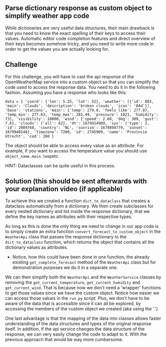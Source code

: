 ## Parse dictionary response as custom object to simplify weather app code

While dictionaries are very useful data structures, their main drawback is that you need to know the exact
spelling of their keys to access their values. Automatic editor code completion features and direct overview of
their keys becomes somehow tricky, and you need to write more code in order to get the values you are actually 
looking for.


## Challenge

For this challenge, you will have to cast the api response of the OpenWeatherMap service into a custom object
so that you can simplify the code used to access the response data. You need to do it in the following fashion.
Assuming you have a response who looks like this:

`data = {
    'coord': {'lon': 5.25, 'lat': 52},
    'weather': [{'id': 803, 'main': 'Clouds', 'description': 'broken clouds', 'icon': '04d'}],
    'base': 'stations',
    'main': {'temp': 279.8, 'feels_like': 277.87, 'temp_min': 277.63, 'temp_max': 281.49, 'pressure': 1021, 'humidity': 73},
    'visibility': 10000,
    'wind': {'speed': 2.68, 'deg': 309, 'gust': 7.6},
    'clouds': {'all': 62},
    'dt': 1679914909,
    'sys': {'type': 2, 'id': 2009768, 'country': 'NL', 'sunrise': 1679894779, 'sunset': 1679940148},
    'timezone': 7200,
    'id': 2745909,
    'name': 'Provincie Utrecht',
    'cod': 200
}`

The object should be able to access every value as an attribute. For example, if you want to access the temperature 
value you should use `object_name.main.temp`etc. 

HINT: Dataclasses can be quite useful in this process.

## Solution (this should be sent afterwards with your explanation video (if applicable)

To achieve this we created a function `dict_to_dataclass` that creates a dataclass automatically from a dictionary.
We then create subclasses for every nested dictionary and list inside the response dictionary,
that we define the key names as attributes with their respective types. 

As long as this is done the only thing we need to change in our app code is to simply create an
extra function `convert_forecast_to_custom_object` in the `WeatherApi` class that passes the response 
dictionary to the `dict_to_dataclass` function, which returns the object that contains all the dictionary values
as attributes. 

- Notice, how this could have been done in one function, the already existing `get_complete_forecast` method of the 
`WeatherApi` class but for demonstration purposes we do it in a separate one.

We can then simplify both the `WeatherApi` and the `WeatherService` classes by removing the `get_current_temperature`, 
`get_current_humidity` and `get_current_wind`. That is because now we don't need a 'wrapper' functions to 
get those values since we have the custom object. Notice how easier we can access those values in the 
`run.py` script. Plus, we don't have to be aware of the data that is accessible since it can all be explored, by
accessing the members of the custom object we created (aka using the '.') 

One last advantage is that the mapping of the data into classes allows faster understanding of the data
structures and types of the original response itself. In addition, if the api service changes the data structure
of the response, we can very easily change the code to adapt to it. With the previous approach that would be
way more cumbersome.










